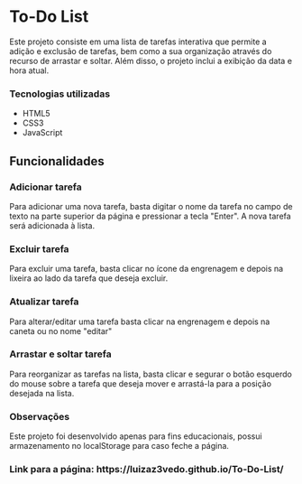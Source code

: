 <h1>To-Do List</h1>

<p>Este projeto consiste em uma lista de tarefas interativa que permite a adição e exclusão de tarefas, bem como a sua organização através do recurso de 
arrastar e soltar. Além disso, o projeto inclui a exibição da data e hora atual.</p>

<h3>Tecnologias utilizadas</h3>
<ul>
    <li>HTML5</li>
    <li>CSS3</li>
    <li>JavaScript</li>
</ul>

<h2>Funcionalidades</h2>
<h3>Adicionar tarefa</h3>
<p>Para adicionar uma nova tarefa, basta digitar o nome da tarefa no campo de texto na parte superior da página e pressionar a tecla "Enter". A nova tarefa 
será adicionada à lista.</p>

<h3>Excluir tarefa</h3>
<p>Para excluir uma tarefa, basta clicar no ícone da engrenagem e depois na lixeira ao lado da tarefa que deseja excluir.</p>

<h3>Atualizar tarefa</h3>
<p>Para alterar/editar uma tarefa basta clicar na engrenagem e depois na caneta ou no nome "editar"</p>

<h3>Arrastar e soltar tarefa</h3>
<p>Para reorganizar as tarefas na lista, basta clicar e segurar o botão esquerdo do mouse sobre a tarefa que deseja mover e arrastá-la para a posição desejada 
na lista.</p>


<h3>Observações</h3>
<p>Este projeto foi desenvolvido apenas para fins educacionais, possui armazenamento no localStorage para caso feche a página.</p>

<h3>Link para a página: https://luizaz3vedo.github.io/To-Do-List/</h3>
